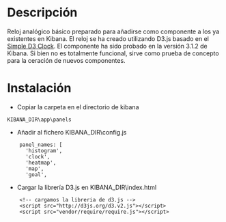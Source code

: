 # Descripción
Reloj analógico básico preparado para añadirse como componente a los ya existentes en Kibana. El reloj se ha creado utilizando D3.js basado en el [Simple D3 Clock](http://bl.ocks.org/tomgp/6475678). 
El componente ha sido probado en la versión 3.1.2 de Kibana. Si bien no es totalmente funcional, sirve como prueba de concepto para la ceración de nuevos componentes.

# Instalación
* Copiar la carpeta en el directorio de kibana
```
KIBANA_DIR\app\panels
```

* Añadir al fichero KIBANA_DIR\config.js
```
    panel_names: [
      'histogram',
      'clock',
      'heatmap',
      'map',
      'goal',
```
* Cargar la librería D3.js en KIBANA_DIR\index.html
```
    <!-- cargamos la libreria de d3.js -->
    <script src="http://d3js.org/d3.v2.js"></script>
    <script src="vendor/require/require.js"></script>
```
